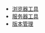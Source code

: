 * [浏览器工具](utilsWork/children/browser.md)
* [服务器工具](utilsWork/children/server.md)
* [版本管理](utilsWork/children/git_version.md)
